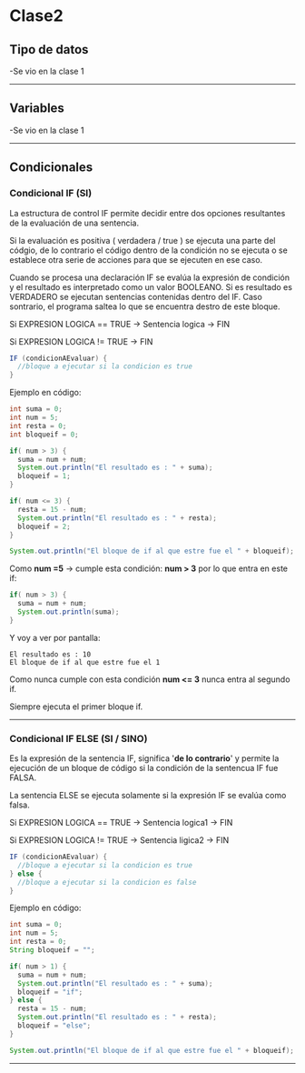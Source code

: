 # Clase2

## Tipo de datos

-Se vio en la clase 1

---

## Variables

-Se vio en la clase 1

---

## Condicionales


### Condicional IF (SI)

La estructura de control IF permite decidir entre dos opciones resultantes de la evaluación de una sentencia.

Si la evaluación es positiva ( verdadera / true ) se ejecuta una parte del códgio, de lo contrario el código dentro de la condición no se ejecuta o se establece otra serie de acciones para que se ejecuten en ese caso.

Cuando se procesa una declaración IF se evalúa la expresión de condición y el resultado es interpretado como un valor BOOLEANO. Si es resultado es VERDADERO se ejecutan sentencias contenidas dentro del IF. Caso sontrario, el programa saltea lo que se encuentra destro de este bloque.

Si EXPRESION LOGICA == TRUE  -> Sentencia logica -> FIN

Si EXPRESION LOGICA != TRUE -> FIN


```JAVA
IF (condicionAEvaluar) {
  //bloque a ejecutar si la condicion es true
}
```

Ejemplo en código:
```JAVA
int suma = 0;
int num = 5;
int resta = 0;
int bloqueif = 0;

if( num > 3) {
  suma = num + num;
  System.out.println("El resultado es : " + suma);
  bloqueif = 1;
}

if( num <= 3) {
  resta = 15 - num;
  System.out.println("El resultado es : " + resta);
  bloqueif = 2;
}

System.out.println("El bloque de if al que estre fue el " + bloqueif);
```

Como **num =5**   ->   cumple esta condición: **num > 3** por lo que entra en este if:
```JAVA
if( num > 3) {
  suma = num + num;
  System.out.println(suma);
}
```

Y voy a ver por pantalla:
```
El resultado es : 10
El bloque de if al que estre fue el 1
```

Como nunca cumple con esta condición **num <= 3** nunca entra al segundo if.

Siempre ejecuta el primer bloque if.

---

### Condicional IF ELSE (SI / SINO)

Es la expresión de la sentencia IF, significa '**de lo contrario**' y permite la ejecución de un bloque de código si la condición de la sentencua IF fue FALSA.

La sentencia ELSE se ejecuta solamente si la expresión IF se evalúa como falsa.

Si EXPRESION LOGICA == TRUE   ->   Sentencia logica1   -> FIN

Si EXPRESION LOGICA != TRUE   ->   Sentencia ligica2   ->   FIN


```JAVA
IF (condicionAEvaluar) {
  //bloque a ejecutar si la condicion es true
} else {
  //bloque a ejecutar si la condicion es false
}
```

Ejemplo en código:
```JAVA
int suma = 0;
int num = 5;
int resta = 0;
String bloqueif = "";

if( num > 1) {
  suma = num + num;
  System.out.println("El resultado es : " + suma);
  bloqueif = "if";
} else {
  resta = 15 - num;
  System.out.println("El resultado es : " + resta);
  bloqueif = "else";
}

System.out.println("El bloque de if al que estre fue el " + bloqueif);
```

---
